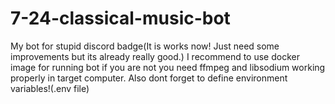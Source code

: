 # 7-24-classical-music-bot
My bot for stupid discord badge(It is works now! Just need some improvements but its already really good.)
I recommend to use docker image for running bot if you are not you need ffmpeg and libsodium working properly in target computer.
Also dont forget to define environment variables!(.env file)

